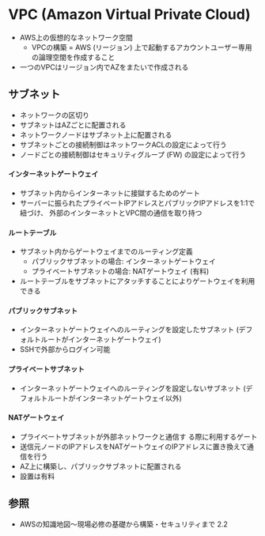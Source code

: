 # VPC (Amazon Virtual Private Cloud)
- AWS上の仮想的なネットワーク空間
  - VPCの構築 = AWS (リージョン) 上で起動するアカウントユーザー専用の論理空間を作成すること
- 一つのVPCはリージョン内でAZをまたいで作成される

## サブネット
- ネットワークの区切り
- サブネットはAZごとに配置される
- ネットワークノードはサブネット上に配置される
- サブネットごとの接続制御はネットワークACLの設定によって行う
- ノードごとの接続制御はセキュリティグループ (FW) の設定によって行う

#### インターネットゲートウェイ
- サブネット内からインターネットに接獄するためのゲート
- サーバーに振られたプライベートIPアドレスとパブリックIPアドレスを1:1で紐づけ、
  外部のインターネットとVPC間の通信を取り持つ

#### ルートテーブル
- サブネット内からゲートウェイまでのルーティング定義
  - パブリックサブネットの場合: インターネットゲートウェイ
  - プライベートサブネットの場合: NATゲートウェイ (有料)
- ルートテーブルをサブネットにアタッチすることによりゲートウェイを利用できる

#### パブリックサブネット
- インターネットゲートウェイへのルーティングを設定したサブネット
  (デフォルトルートがインターネットゲートウェイ)
- SSHで外部からログイン可能

#### プライベートサブネット
- インターネットゲートウェイへのルーティングを設定しないサブネット
  (デフォルトルートがインターネットゲートウェイ以外)

#### NATゲートウェイ
- プライベートサブネットが外部ネットワークと通信す る際に利用するゲート
- 送信元ノードのIPアドレスをNATゲートウェイのIPアドレスに置き換えて通信を行う
- AZ上に構築し、パブリックサブネットに配置される
- 設置は有料

## 参照
- AWSの知識地図〜現場必修の基礎から構築・セキュリティまで 2.2
